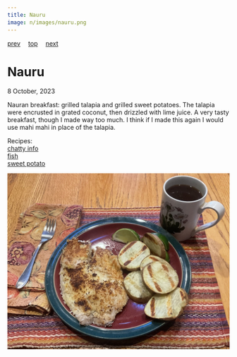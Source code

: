 ```yaml
---
title: Nauru
image: n/images/nauru.png
---
```

[prev](namibia.md)&emsp;
[top](../index.md)&emsp;
[next](nepal.md)
# Nauru
8 October, 2023

Nauran breakfast: grilled talapia and grilled sweet potatoes. The
talapia were encrusted in grated coconut, then drizzled with lime
juice.  A very tasty breakfast, though I made way too much. I think if
I made this again I would use mahi mahi in place of the talapia.

Recipes:<br>
[chatty info](https://foodnerdy.com/blog/what-are-the-typical-breakfast-options-in-nauru/)<br>
[fish](https://www.internationalcuisine.com/nauru-coconut-crusted-fish/)<br>
[sweet potato](https://www.thekitchn.com/easy-grilled-sweet-potatoes-259040)<br>

![breakfast](images/nauru.jpeg)
